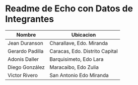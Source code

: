 # Readme de Echo con Datos de Integrantes

| **Nombre** | **Ubicacion** |
| --- | --- |
| Jean Duranson | Charallave, Edo. Miranda |
| Gerardo Padilla | Caracas, Edo. Distrito Capital |
| Adonis Daller | Barquisimeto, Edo Lara |
| Diego González | Maracaibo, Edo Zulia |
| Victor Rivero | San Antonio Edo Miranda|
